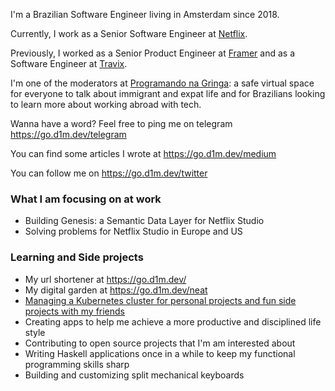 I'm a Brazilian Software Engineer living in Amsterdam since 2018.

Currently, I work as a Senior Software Engineer at [Netflix](https://jobs.netflix.com/teams/).

Previously, I worked as a Senior Product Engineer at [Framer](https://framer.com) and as a Software Engineer at [Travix](https://travix.com).

I'm one of the moderators at [Programando na Gringa](https://go.d1m.dev/png): a safe virtual space for everyone to talk about immigrant and expat life and for Brazilians looking to learn more about working abroad with tech.

Wanna have a word? Feel free to ping me on telegram https://go.d1m.dev/telegram

You can find some articles I wrote at https://go.d1m.dev/medium

You can follow me on https://go.d1m.dev/twitter

### What I am focusing on at work

 - Building Genesis: a Semantic Data Layer for Netflix Studio
 - Solving problems for Netflix Studio in Europe and US

### Learning and Side projects

 - My url shortener at https://go.d1m.dev/
 - My digital garden at https://go.d1m.dev/neat
 - [Managing a Kubernetes cluster for personal projects and fun side projects with my friends](https://itnext.io/lessons-learned-from-managing-a-kubernetes-cluster-for-side-projects-780fbbacf36c)
 - Creating apps to help me achieve a more productive and disciplined life style
 - Contributing to open source projects that I'm am interested about
 - Writing Haskell applications once in a while to keep my functional programming skills sharp
 - Building and customizing split mechanical keyboards 
